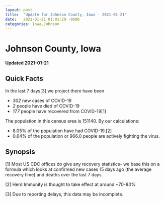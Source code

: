 ```yaml
---
layout: post
title:  "Update for Johnson County, Iowa - 2021-01-21"
date:   2021-01-21 01:01:29 -0600
categories: Iowa,Johnson
---
```


# Johnson County, Iowa
#### Updated 2021-01-21

## Quick Facts

In the last 7 days[3] we project there have been
- *302* new cases of COVID-19
- *2* people have died of COVID-19
- *177* people have recovered from COVID-19[1]

The population in this census area is 151140. By our calculations:
- 8.05% of the population have had COVID-19.[2]
- 0.64% of the population or 966.0 people are actively fighting the virus.

## Synopsis




[1] Most US CDC offices do give any recovery statistics- we base this on a formula which looks at confirmed new cases
15 days ago (the average recovery time) and deaths over the last 7 days.

[2] Herd Immunity is thought to take effect at around ~70-80%

[3] Due to reporting delays, this data may be incomplete.
 
    